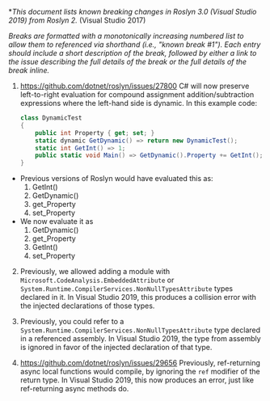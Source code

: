 **This document lists known breaking changes in Roslyn 3.0 (Visual Studio 2019) from Roslyn 2.* (Visual Studio 2017)

*Breaks are formatted with a monotonically increasing numbered list to allow them to referenced via shorthand (i.e., "known break #1").
Each entry should include a short description of the break, followed by either a link to the issue describing the full details of the break or the full details of the break inline.*

1. https://github.com/dotnet/roslyn/issues/27800 C# will now preserve left-to-right evaluation for compound assignment addition/subtraction expressions where the left-hand side is dynamic. In this example code:
    ``` C#
    class DynamicTest
    {
        public int Property { get; set; }
        static dynamic GetDynamic() => return new DynamicTest();
        static int GetInt() => 1;
        public static void Main() => GetDynamic().Property += GetInt();
    }
    ```
  - Previous versions of Roslyn would have evaluated this as:
    1. GetInt()
    2. GetDynamic()
    3. get_Property
    4. set_Property
  - We now evaluate it as
    1. GetDynamic()
    2. get_Property
    3. GetInt()
    4. set_Property

2. Previously, we allowed adding a module with `Microsoft.CodeAnalysis.EmbeddedAttribute` or `System.Runtime.CompilerServices.NonNullTypesAttribute` types declared in it.
    In Visual Studio 2019, this produces a collision error with the injected declarations of those types.

3. Previously, you could refer to a `System.Runtime.CompilerServices.NonNullTypesAttribute` type declared in a referenced assembly.
    In Visual Studio 2019, the type from assembly is ignored in favor of the injected declaration of that type.

4. https://github.com/dotnet/roslyn/issues/29656 Previously, ref-returning async local functions would compile, by ignoring the `ref` modifier of the return type.
    In Visual Studio 2019, this now produces an error, just like ref-returning async methods do.

